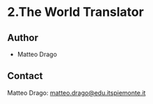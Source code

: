 
# 2.The World Translator



## Author
* Matteo Drago

## Contact
Matteo Drago: matteo.drago@edu.itspiemonte.it